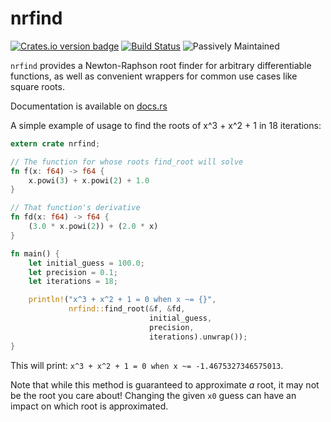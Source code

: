# nrfind
[![Crates.io version badge](https://img.shields.io/crates/v/nrfind.svg)](https://crates.io/crates/nrfind) [![Build Status](https://travis-ci.org/LeoTindall/nrfind.svg?branch=master)](https://travis-ci.org/LeoTindall/nrfind) ![Passively Maintained](https://img.shields.io/badge/maintenance-passively--maintained-yellowgreen.svg)

`nrfind` provides a Newton-Raphson root finder for arbitrary differentiable functions, as well as convenient wrappers for common use cases like square roots.

Documentation is available on [docs.rs](https://docs.rs/nrfind)

A simple example of usage to find the roots of x^3 + x^2 + 1 in 18 iterations:

```rust
extern crate nrfind;

// The function for whose roots find_root will solve
fn f(x: f64) -> f64 {
    x.powi(3) + x.powi(2) + 1.0
}

// That function's derivative
fn fd(x: f64) -> f64 {
    (3.0 * x.powi(2)) + (2.0 * x)
}

fn main() {
    let initial_guess = 100.0;
    let precision = 0.1;
    let iterations = 18;

    println!("x^3 + x^2 + 1 = 0 when x ~= {}",
             nrfind::find_root(&f, &fd, 
                               initial_guess, 
                               precision, 
                               iterations).unwrap());
}
```

This will print: `x^3 + x^2 + 1 = 0 when x ~= -1.4675327346575013`.

Note that while this method is guaranteed to approximate _a_ root, it may not be
the root you care about! Changing the given `x0` guess can have an impact on 
which root is approximated.
